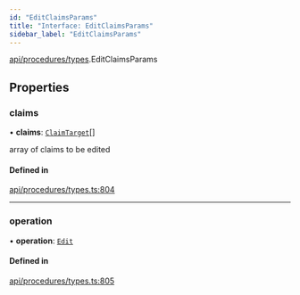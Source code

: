 ```yaml
---
id: "EditClaimsParams"
title: "Interface: EditClaimsParams"
sidebar_label: "EditClaimsParams"
---
```


[api/procedures/types](../../../../../modules/API/Procedures/Types/Types.md).EditClaimsParams

## Properties

### claims

• **claims**: [`ClaimTarget`](../../../Entities/Types/ClaimTarget/ClaimTarget.md)[]

array of claims to be edited

#### Defined in

[api/procedures/types.ts:804](https://github.com/PolymeshAssociation/polymesh-sdk/blob/b55e63737/src/api/procedures/types.ts#L804)

___

### operation

• **operation**: [`Edit`](../../../../../enums/API/Procedures/Types/ClaimOperation/ClaimOperation.md#edit)

#### Defined in

[api/procedures/types.ts:805](https://github.com/PolymeshAssociation/polymesh-sdk/blob/b55e63737/src/api/procedures/types.ts#L805)
